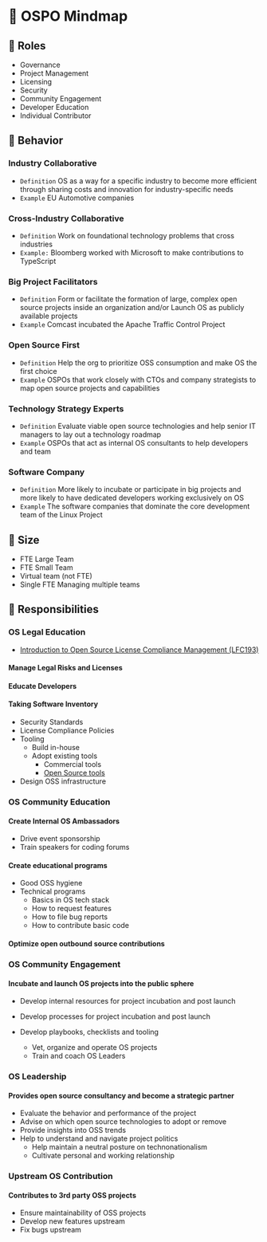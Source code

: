 # 🧭 OSPO Mindmap

## 🙋 Roles

- Governance
- Project Management
- Licensing
- Security
- Community Engagement
- Developer Education
- Individual Contributor

## 🚀 Behavior

### Industry Collaborative

- `Definition` OS as a way for a specific industry to become more 
efficient through sharing costs and innovation for industry-specific needs
- `Example` EU Automotive companies

### Cross-Industry Collaborative

- `Definition` Work on foundational technology problems that cross industries
- `Example:` Bloomberg worked with Microsoft to make contributions to TypeScript

### Big Project Facilitators

- `Definition` Form or facilitate the formation of large, complex 
open source projects inside an organization and/or Launch OS 
as publicly available projects
- `Example` Comcast incubated the Apache Traffic Control Project

### Open Source First

- `Definition` Help the org to prioritize OSS consumption and make OS the first choice
- `Example` OSPOs that work closely with CTOs and company strategists to map open
source projects and capabilities

### Technology Strategy Experts

- `Definition` Evaluate viable open source technologies and help senior IT managers 
to lay out a technology roadmap
- `Example` OSPOs that act as internal OS consultants to help developers and team

### Software Company

- `Definition` More likely to incubate or participate in big projects and more likely
to have dedicated developers working exclusively on OS
- `Example` The software companies that dominate the core
development team of the Linux Project

## 🌱  Size

- FTE Large Team
- FTE Small Team
- Virtual team (not FTE)
- Single FTE Managing multiple teams

## 🧩 Responsibilities

### OS Legal Education
- [Introduction to Open Source License Compliance Management (LFC193)](https://training.linuxfoundation.org/training/introduction-to-open-source-license-compliance-management-lfc193/)

#### Manage Legal Risks and Licenses

#### Educate Developers

#### Taking Software Inventory

- Security Standards
- License Compliance Policies
- Tooling
  - Build in-house
  - Adopt existing tools
      - Commercial tools
      - [Open Source tools](https://oss-compliance-tooling.org/Tooling-Landscape/OSS-Based-License-Compliance-Tools/)
- Design OSS infrastructure

### OS Community Education

#### Create Internal OS Ambassadors

- Drive event sponsorship
- Train speakers for coding forums
  
#### Create educational programs

- Good OSS hygiene
- Technical programs
  - Basics in OS tech stack
  - How to request features
  - How to file bug reports
  - How to contribute basic code

#### Optimize open outbound source contributions

### OS Community Engagement

#### Incubate and launch OS projects into the public sphere

- Develop internal resources for
project incubation and post launch

- Develop processes for project
incubation and post launch

- Develop playbooks, checklists and tooling
  - Vet, organize and operate OS projects
  - Train and coach OS Leaders

### OS Leadership

#### Provides open source consultancy and become a strategic partner

- Evaluate the behavior
and performance of the project
- Advise on which open source technologies
to adopt or remove
- Provide insights into OSS trends
- Help to understand and navigate project politics
  - Help maintain a neutral posture on
  technonationalism
  - Cultivate personal and working relationship

### Upstream OS Contribution

#### Contributes to 3rd party OSS projects

- Ensure maintainability of OSS projects
- Develop new features upstream
- Fix bugs upstream
